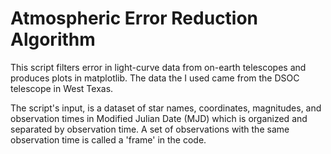 # Atmospheric Error Reduction Algorithm
 This script filters error in light-curve data from on-earth telescopes and produces plots in matplotlib. The data the I used came from the DSOC telescope in West Texas.
 
 The script's input, is a dataset of star names, coordinates, magnitudes, and observation times in Modified Julian Date (MJD) which is organized and separated by observation time. A set of observations with the same observation time is called a 'frame' in the code. 
